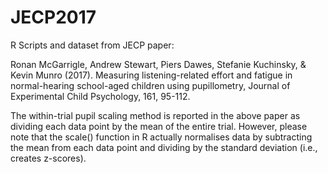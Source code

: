 # JECP2017
R Scripts and dataset from JECP paper:

Ronan McGarrigle, Andrew Stewart, Piers Dawes, Stefanie Kuchinsky, & Kevin Munro (2017). Measuring listening-related effort and fatigue in normal-hearing school-aged children using pupillometry, Journal of Experimental Child Psychology, 161, 95-112.

The within-trial pupil scaling method is reported in the above paper as dividing each data point by the mean of the entire trial. However, please note that the scale() function in R actually normalises data by subtracting the mean from each data point and dividing by the standard deviation (i.e., creates z-scores).
